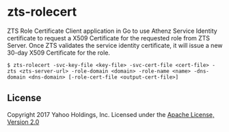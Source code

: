 zts-rolecert
============

ZTS Role Certificate Client application in Go to use Athenz Service
Identity certificate to request a X509 Certificate for the requested
role from ZTS Server. Once ZTS validates the service identity certificate,
it will issue a new 30-day X509 Certificate for the role.

```shell
$ zts-rolecert -svc-key-file <key-file> -svc-cert-file <cert-file> -zts <zts-server-url> -role-domain <domain> -role-name <name> -dns-domain <dns-domain> [-role-cert-file <output-cert-file>]
```

## License

Copyright 2017 Yahoo Holdings, Inc.
Licensed under the [Apache License, Version 2.0](http://www.apache.org/licenses/LICENSE-2.0)
